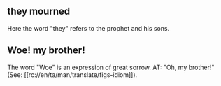 ## they mourned ##

Here the word "they" refers to the prophet and his sons.

## Woe! my brother! ##

The word "Woe" is an expression of great sorrow. AT: "Oh, my brother!" (See: [[rc://en/ta/man/translate/figs-idiom]]).
